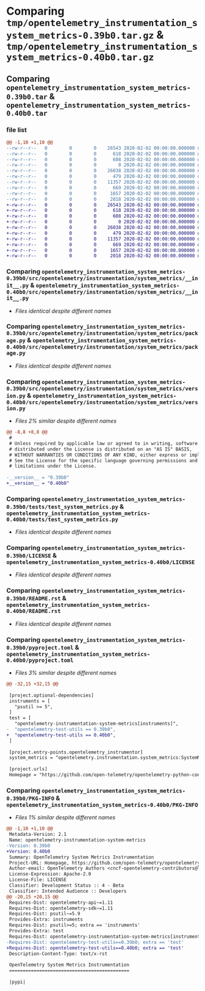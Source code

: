 # Comparing `tmp/opentelemetry_instrumentation_system_metrics-0.39b0.tar.gz` & `tmp/opentelemetry_instrumentation_system_metrics-0.40b0.tar.gz`

## Comparing `opentelemetry_instrumentation_system_metrics-0.39b0.tar` & `opentelemetry_instrumentation_system_metrics-0.40b0.tar`

### file list

```diff
@@ -1,10 +1,10 @@
--rw-r--r--   0        0        0    26543 2020-02-02 00:00:00.000000 opentelemetry_instrumentation_system_metrics-0.39b0/src/opentelemetry/instrumentation/system_metrics/__init__.py
--rw-r--r--   0        0        0      618 2020-02-02 00:00:00.000000 opentelemetry_instrumentation_system_metrics-0.39b0/src/opentelemetry/instrumentation/system_metrics/package.py
--rw-r--r--   0        0        0      608 2020-02-02 00:00:00.000000 opentelemetry_instrumentation_system_metrics-0.39b0/src/opentelemetry/instrumentation/system_metrics/version.py
--rw-r--r--   0        0        0        0 2020-02-02 00:00:00.000000 opentelemetry_instrumentation_system_metrics-0.39b0/tests/__init__.py
--rw-r--r--   0        0        0    26038 2020-02-02 00:00:00.000000 opentelemetry_instrumentation_system_metrics-0.39b0/tests/test_system_metrics.py
--rw-r--r--   0        0        0      479 2020-02-02 00:00:00.000000 opentelemetry_instrumentation_system_metrics-0.39b0/.gitignore
--rw-r--r--   0        0        0    11357 2020-02-02 00:00:00.000000 opentelemetry_instrumentation_system_metrics-0.39b0/LICENSE
--rw-r--r--   0        0        0      669 2020-02-02 00:00:00.000000 opentelemetry_instrumentation_system_metrics-0.39b0/README.rst
--rw-r--r--   0        0        0     1657 2020-02-02 00:00:00.000000 opentelemetry_instrumentation_system_metrics-0.39b0/pyproject.toml
--rw-r--r--   0        0        0     2018 2020-02-02 00:00:00.000000 opentelemetry_instrumentation_system_metrics-0.39b0/PKG-INFO
+-rw-r--r--   0        0        0    26543 2020-02-02 00:00:00.000000 opentelemetry_instrumentation_system_metrics-0.40b0/src/opentelemetry/instrumentation/system_metrics/__init__.py
+-rw-r--r--   0        0        0      618 2020-02-02 00:00:00.000000 opentelemetry_instrumentation_system_metrics-0.40b0/src/opentelemetry/instrumentation/system_metrics/package.py
+-rw-r--r--   0        0        0      608 2020-02-02 00:00:00.000000 opentelemetry_instrumentation_system_metrics-0.40b0/src/opentelemetry/instrumentation/system_metrics/version.py
+-rw-r--r--   0        0        0        0 2020-02-02 00:00:00.000000 opentelemetry_instrumentation_system_metrics-0.40b0/tests/__init__.py
+-rw-r--r--   0        0        0    26038 2020-02-02 00:00:00.000000 opentelemetry_instrumentation_system_metrics-0.40b0/tests/test_system_metrics.py
+-rw-r--r--   0        0        0      479 2020-02-02 00:00:00.000000 opentelemetry_instrumentation_system_metrics-0.40b0/.gitignore
+-rw-r--r--   0        0        0    11357 2020-02-02 00:00:00.000000 opentelemetry_instrumentation_system_metrics-0.40b0/LICENSE
+-rw-r--r--   0        0        0      669 2020-02-02 00:00:00.000000 opentelemetry_instrumentation_system_metrics-0.40b0/README.rst
+-rw-r--r--   0        0        0     1657 2020-02-02 00:00:00.000000 opentelemetry_instrumentation_system_metrics-0.40b0/pyproject.toml
+-rw-r--r--   0        0        0     2018 2020-02-02 00:00:00.000000 opentelemetry_instrumentation_system_metrics-0.40b0/PKG-INFO
```

### Comparing `opentelemetry_instrumentation_system_metrics-0.39b0/src/opentelemetry/instrumentation/system_metrics/__init__.py` & `opentelemetry_instrumentation_system_metrics-0.40b0/src/opentelemetry/instrumentation/system_metrics/__init__.py`

 * *Files identical despite different names*

### Comparing `opentelemetry_instrumentation_system_metrics-0.39b0/src/opentelemetry/instrumentation/system_metrics/package.py` & `opentelemetry_instrumentation_system_metrics-0.40b0/src/opentelemetry/instrumentation/system_metrics/package.py`

 * *Files identical despite different names*

### Comparing `opentelemetry_instrumentation_system_metrics-0.39b0/src/opentelemetry/instrumentation/system_metrics/version.py` & `opentelemetry_instrumentation_system_metrics-0.40b0/src/opentelemetry/instrumentation/system_metrics/version.py`

 * *Files 2% similar despite different names*

```diff
@@ -8,8 +8,8 @@
 #
 # Unless required by applicable law or agreed to in writing, software
 # distributed under the License is distributed on an "AS IS" BASIS,
 # WITHOUT WARRANTIES OR CONDITIONS OF ANY KIND, either express or implied.
 # See the License for the specific language governing permissions and
 # limitations under the License.
 
-__version__ = "0.39b0"
+__version__ = "0.40b0"
```

### Comparing `opentelemetry_instrumentation_system_metrics-0.39b0/tests/test_system_metrics.py` & `opentelemetry_instrumentation_system_metrics-0.40b0/tests/test_system_metrics.py`

 * *Files identical despite different names*

### Comparing `opentelemetry_instrumentation_system_metrics-0.39b0/LICENSE` & `opentelemetry_instrumentation_system_metrics-0.40b0/LICENSE`

 * *Files identical despite different names*

### Comparing `opentelemetry_instrumentation_system_metrics-0.39b0/README.rst` & `opentelemetry_instrumentation_system_metrics-0.40b0/README.rst`

 * *Files identical despite different names*

### Comparing `opentelemetry_instrumentation_system_metrics-0.39b0/pyproject.toml` & `opentelemetry_instrumentation_system_metrics-0.40b0/pyproject.toml`

 * *Files 3% similar despite different names*

```diff
@@ -32,15 +32,15 @@
 
 [project.optional-dependencies]
 instruments = [
   "psutil >= 5",
 ]
 test = [
   "opentelemetry-instrumentation-system-metrics[instruments]",
-  "opentelemetry-test-utils == 0.39b0",
+  "opentelemetry-test-utils == 0.40b0",
 ]
 
 [project.entry-points.opentelemetry_instrumentor]
 system_metrics = "opentelemetry.instrumentation.system_metrics:SystemMetricsInstrumentor"
 
 [project.urls]
 Homepage = "https://github.com/open-telemetry/opentelemetry-python-contrib/tree/main/instrumentation/opentelemetry-instrumentation-system-metrics"
```

### Comparing `opentelemetry_instrumentation_system_metrics-0.39b0/PKG-INFO` & `opentelemetry_instrumentation_system_metrics-0.40b0/PKG-INFO`

 * *Files 1% similar despite different names*

```diff
@@ -1,10 +1,10 @@
 Metadata-Version: 2.1
 Name: opentelemetry-instrumentation-system-metrics
-Version: 0.39b0
+Version: 0.40b0
 Summary: OpenTelemetry System Metrics Instrumentation
 Project-URL: Homepage, https://github.com/open-telemetry/opentelemetry-python-contrib/tree/main/instrumentation/opentelemetry-instrumentation-system-metrics
 Author-email: OpenTelemetry Authors <cncf-opentelemetry-contributors@lists.cncf.io>
 License-Expression: Apache-2.0
 License-File: LICENSE
 Classifier: Development Status :: 4 - Beta
 Classifier: Intended Audience :: Developers
@@ -20,15 +20,15 @@
 Requires-Dist: opentelemetry-api~=1.11
 Requires-Dist: opentelemetry-sdk~=1.11
 Requires-Dist: psutil~=5.9
 Provides-Extra: instruments
 Requires-Dist: psutil>=5; extra == 'instruments'
 Provides-Extra: test
 Requires-Dist: opentelemetry-instrumentation-system-metrics[instruments]; extra == 'test'
-Requires-Dist: opentelemetry-test-utils==0.39b0; extra == 'test'
+Requires-Dist: opentelemetry-test-utils==0.40b0; extra == 'test'
 Description-Content-Type: text/x-rst
 
 OpenTelemetry System Metrics Instrumentation
 ============================================
 
 |pypi|
```

